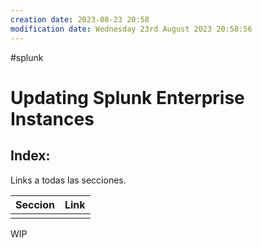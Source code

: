 ```yaml
---
creation date: 2023-08-23 20:58
modification date: Wednesday 23rd August 2023 20:58:56
---
```


#splunk 
# Updating Splunk Enterprise Instances

## Index:

Links a todas las secciones.

| Seccion | Link |
| ------- | ---- |
|         |      |

WIP